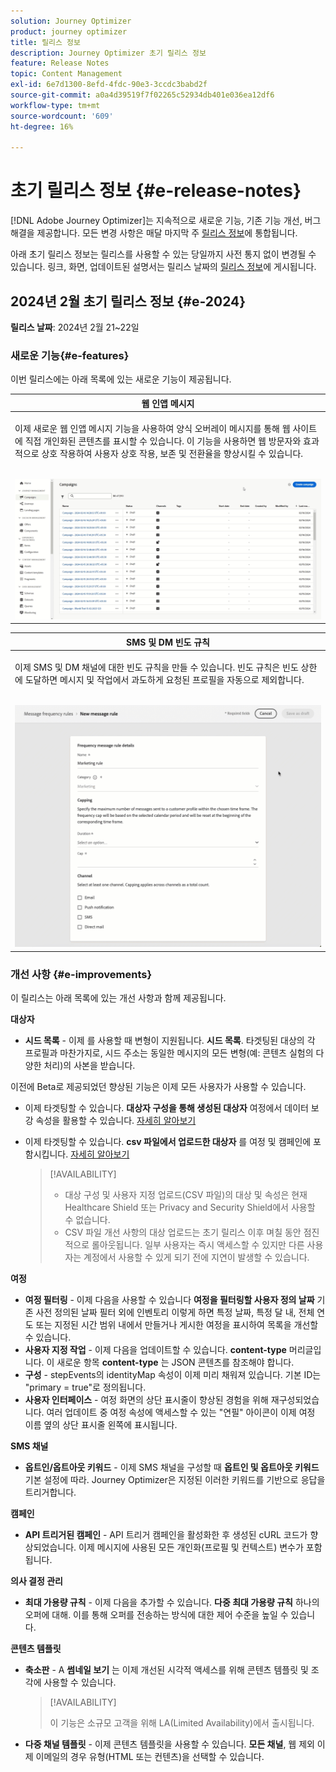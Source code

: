```yaml
---
solution: Journey Optimizer
product: journey optimizer
title: 릴리스 정보
description: Journey Optimizer 초기 릴리스 정보
feature: Release Notes
topic: Content Management
exl-id: 6e7d1300-8efd-4fdc-90e3-3ccdc3babd2f
source-git-commit: a0a4d39519f7f02265c52934db401e036ea12df6
workflow-type: tm+mt
source-wordcount: '609'
ht-degree: 16%

---
```


# 초기 릴리스 정보 {#e-release-notes}

[!DNL Adobe Journey Optimizer]는 지속적으로 새로운 기능, 기존 기능 개선, 버그 해결을 제공합니다. 모든 변경 사항은 매달 마지막 주 [릴리스 정보](release-notes.md)에 통합됩니다.

아래 초기 릴리스 정보는 릴리스를 사용할 수 있는 당일까지 사전 통지 없이 변경될 수 있습니다. 링크, 화면, 업데이트된 설명서는 릴리스 날짜의 [릴리스 정보](release-notes.md)에 게시됩니다.

## 2024년 2월 초기 릴리스 정보 {#e-2024}

**릴리스 날짜**: 2024년 2월 21~22일

### 새로운 기능{#e-features}

이번 릴리스에는 아래 목록에 있는 새로운 기능이 제공됩니다.


<table>
<thead>
<tr>
<th><strong>웹 인앱 메시지</strong><br/></th>
</tr>
</thead>
<tbody>
<tr>
<td>
<p>이제 새로운 웹 인앱 메시지 기능을 사용하여 양식 오버레이 메시지를 통해 웹 사이트에 직접 개인화된 콘텐츠를 표시할 수 있습니다. 이 기능을 사용하면 웹 방문자와 효과적으로 상호 작용하여 사용자 상호 작용, 보존 및 전환율을 향상시킬 수 있습니다.<br/><br/></p>
<img src="assets/do-not-localize/web_inapp.gif">
</tr>
</tbody>
</table>


<table>
<thead>
<tr>
<th><strong>SMS 및 DM 빈도 규칙</strong><br/></th>
</tr>
</thead>
<tbody>
<tr>
<td>
<p>이제 SMS 및 DM 채널에 대한 빈도 규칙을 만들 수 있습니다. 빈도 규칙은 빈도 상한에 도달하면 메시지 및 작업에서 과도하게 요청된 프로필을 자동으로 제외합니다. <br/><br/></p>
<img src="assets/do-not-localize/sms-dm-rules.gif">
</tr>
</tbody>
</table>

### 개선 사항 {#e-improvements}

이 릴리스는 아래 목록에 있는 개선 사항과 함께 제공됩니다.

**대상자**

* **시드 목록** - 이제 를 사용할 때 변형이 지원됩니다. **시드 목록**. 타겟팅된 대상의 각 프로필과 마찬가지로, 시드 주소는 동일한 메시지의 모든 변형(예: 콘텐츠 실험의 다양한 처리)의 사본을 받습니다.

이전에 Beta로 제공되었던 향상된 기능은 이제 모든 사용자가 사용할 수 있습니다.

* 이제 타겟팅할 수 있습니다. **대상자 구성을 통해 생성된 대상자** 여정에서 데이터 보강 속성을 활용할 수 있습니다. [자세히 알아보기](../building-journeys/read-audience.md)

* 이제 타겟팅할 수 있습니다. **csv 파일에서 업로드한 대상자** 를 여정 및 캠페인에 포함시킵니다. [자세히 알아보기](../audience/about-audiences.md#segments-in-journey-optimizer)

  >[!AVAILABILITY]
  >
  >* 대상 구성 및 사용자 지정 업로드(CSV 파일)의 대상 및 속성은 현재 Healthcare Shield 또는 Privacy and Security Shield에서 사용할 수 없습니다.
  >* CSV 파일 개선 사항의 대상 업로드는 초기 릴리스 이후 며칠 동안 점진적으로 롤아웃됩니다. 일부 사용자는 즉시 액세스할 수 있지만 다른 사용자는 계정에서 사용할 수 있게 되기 전에 지연이 발생할 수 있습니다.

**여정**

* **여정 필터링** - 이제 다음을 사용할 수 있습니다 **여정을 필터링할 사용자 정의 날짜** 기존 사전 정의된 날짜 필터 외에 인벤토리 이렇게 하면 특정 날짜, 특정 달 내, 전체 연도 또는 지정된 시간 범위 내에서 만들거나 게시한 여정을 표시하여 목록을 개선할 수 있습니다.
* **사용자 지정 작업** - 이제 다음을 업데이트할 수 있습니다. **content-type** 머리글입니다. 이 새로운 항목 **content-type** 는 JSON 콘텐츠를 참조해야 합니다.
* **구성** - stepEvents의 identityMap 속성이 이제 미리 채워져 있습니다. 기본 ID는 &quot;primary = true&quot;로 정의됩니다.
* **사용자 인터페이스** - 여정 화면의 상단 표시줄이 향상된 경험을 위해 재구성되었습니다. 여러 업데이트 중 여정 속성에 액세스할 수 있는 &quot;연필&quot; 아이콘이 이제 여정 이름 옆의 상단 표시줄 왼쪽에 표시됩니다.

**SMS 채널**

* **옵트인/옵트아웃 키워드** - 이제 SMS 채널을 구성할 때 **옵트인 및 옵트아웃 키워드** 기본 설정에 따라. Journey Optimizer은 지정된 이러한 키워드를 기반으로 응답을 트리거합니다.

**캠페인**

* **API 트리거된 캠페인** - API 트리거 캠페인을 활성화한 후 생성된 cURL 코드가 향상되었습니다. 이제 메시지에 사용된 모든 개인화(프로필 및 컨텍스트) 변수가 포함됩니다.

**의사 결정 관리**

* **최대 가용량 규칙** - 이제 다음을 추가할 수 있습니다. **다중 최대 가용량 규칙** 하나의 오퍼에 대해. 이를 통해 오퍼를 전송하는 방식에 대한 제어 수준을 높일 수 있습니다.

**콘텐츠 템플릿**

* **축소판** - A **썸네일 보기** 는 이제 개선된 시각적 액세스를 위해 콘텐츠 템플릿 및 조각에 사용할 수 있습니다.

  >[!AVAILABILITY]
  >
  >이 기능은 소규모 고객을 위해 LA(Limited Availability)에서 출시됩니다.

* **다중 채널 템플릿** - 이제 콘텐츠 템플릿을 사용할 수 있습니다. **모든 채널**, 웹 제외 이제 이메일의 경우 유형(HTML 또는 컨텐츠)을 선택할 수 있습니다.
